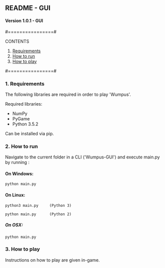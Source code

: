 ## README - GUI

#### Version 1.0.1 - GUI

#================#

CONTENTS
1. [Requirements](#1-Requirements)
2. [How to run](#2-how-to-run)
3. [How to play](#3-How-to-play)

#================#

### 1. Requirements
The following libraries are required in order to play 'Wumpus'.

Required libraries:
- NumPy
- PyGame
- Python 3.5.2

Can be installed via pip.


### 2. How to run

Navigate to the current folder in a CLI ('Wumpus-GUI') and 
execute main.py by running :

#### On Windows:
```
python main.py
```

#### On Linux:
```
python3 main.py  	(Python 3)
```
```
python main.py   	(Python 2)
```
##### On OSX:
```
python main.py
```

### 3. How to play
Instructions on how to play are given in-game.
